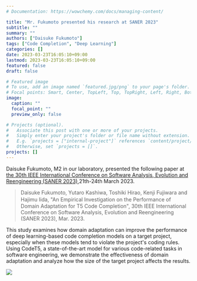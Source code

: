 ```yaml
---
# Documentation: https://wowchemy.com/docs/managing-content/

title: "Mr. Fukumoto presented his research at SANER 2023"
subtitle: ""
summary: ""
authors: ["Daisuke Fukumoto"]
tags: ["Code Completion", "Deep Learning"]
categories: []
date: 2023-03-23T16:05:10+09:00
lastmod: 2023-03-23T16:05:10+09:00
featured: false
draft: false

# Featured image
# To use, add an image named `featured.jpg/png` to your page's folder.
# Focal points: Smart, Center, TopLeft, Top, TopRight, Left, Right, BottomLeft, Bottom, BottomRight.
image:
  caption: ""
  focal_point: ""
  preview_only: false

# Projects (optional).
#   Associate this post with one or more of your projects.
#   Simply enter your project's folder or file name without extension.
#   E.g. `projects = ["internal-project"]` references `content/project/deep-learning/index.md`.
#   Otherwise, set `projects = []`.
projects: []
---
```

Daisuke Fukumoto, M2 in our laboratory, presented the following paper at [the 30th IEEE International Conference on Software Analysis, Evolution and Reengineering (SANER 2023)](https://saner2023.must.edu.mo/index),21th-24th March 2023.

> Daisuke Fukumoto, Yutaro Kashiwa, Toshiki Hirao, Kenji Fujiwara and Hajimu Iida, 
> "An Empirical Investigation on the Performance of　Domain Adaptation for T5 Code Completion", 30th IEEE International Conference on Software Analysis, Evolution and Reengineering (SANER 2023), Mar. 2023.

This study examines how domain adaptation can improve the performance of deep learning-based code completion models on a target project, especially when these models tend to violate the project's coding rules. Using CodeT5, a state-of-the-art model for various code-related tasks in software engineering, we demonstrate the effectiveness of domain adaptation and analyze how the size of the target project affects the results.

![](image2.jpg)